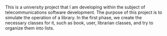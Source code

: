 This is a university project that I am developing within the subject of telecommunications software development.
The purpose of this project is to simulate the operation of a library.
In the first phase, we create the necessary classes for it, such as book, user,
librarian classes, and try to organize them into lists.
